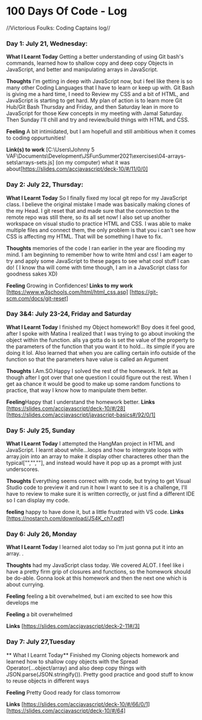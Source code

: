 # 100 Days Of Code - Log
//Victorious Foulks: Coding Captains log// 
### Day 1: July 21, Wednesday:

**What I Learnt Today** Getting a better understanding of using Git bash's commands, 
learned how to shallow copy and deep copy Objects in JavaScript, 
and better and manipulating arrays in JavaScript.

**Thoughts** I'm getting in deep with JavaScript now, but i feel like there is so many other Coding Languages that I have to learn or keep up with.
Git Bash is giving me a hard time, I need to Review my CSS and a bit of HTML, and JavaScript is starting to get hard.
My plan of action is to learn more Git Hub/Git Bash Thursday and Friday, and then Saturday lean in more to JavaScript for those Kew concepts in my meeting with Jamal Saturday. 
Then Sunday I'll chill and try and review/build things with HTML and CSS.

**Feeling** A bit intimidated, but I am hopefull and still ambitious when it comes to coding oppurtunities!

**Link(s) to work**
[C:\Users\Johnny 5 VAF\Documents\Development\JSFunSummer2021\exercises\04-arrays-sets\arrays-sets.js] (on my computer)
what it was about[https://slides.com/accjavascript/deck-10/#/11/0/0]

### Day 2: July 22, Thursday:

**What I Learnt Today** So I finally fixed my local git repo for my JavaScript class. I believe the original mistake I made was basically making clones of the my Head.
I git reset that and made sure that the connection to the remote repo was still there, so its all set now! I also set up another workspace on visual studio to practice HTML and CSS.
I was able to make multiple files and connect them, the only problem is that you i can't see how CSS is affecting my HTML. 
That will be something I have to fix.

**Thoughts** memories of the code I ran earlier in the year are flooding my mind. I am beginning to remember how to write html and css!
I am eager to try and apply some JavaScript to these pages to see what cool stuff I can do! ( I know tha will come with time though, I am in a JavaScript class for goodness sakes XD)

**Feeling** Growing in Confidences!
**Links to my work**
[https://www.w3schools.com/html/html_css.asp]
[https://git-scm.com/docs/git-reset]
### Day 3&4: July 23-24, Friday and Saturday

**What I Learnt Today** I finished my Object homework!! Boy does it feel good, after I spoke with Matina I realized that I was trying to go about invoking the object within the function.
alls ya gotta do is set the value of the property to the parameters of the function that you want it to hold... its simple if you are doing it lol. 
Also learned that when you are calling certain info outside of the function so that the parameters have value is called an Argument

**Thoughts** I.Am.SO.Happy I solved the rest of the homework. It felt as though after I got over that one question I could figure out the rest. 
When I get aa chance it would be good to make up some random functions to practice, that way I know how to manipulate them better.

**Feeling**Happy that I understand the homework better.
**Links**
[https://slides.com/accjavascript/deck-10/#/28]
[https://slides.com/accjavascript/javascript-basics#/92/0/1]

### Day 5: July 25, Sunday

**What I Learnt Today** I attempted the HangMan project in HTML and JavaScript. I learnt about while...loops and how to intergrate loops with array.join into an array to make it display other characteres
other than the typical["","",""], and instead would have it pop up as a prompt with just underscores.

**Thoughts** Everything seems correct with my code, but trying to get Visual Studio code to preview it and run it how I want to see it is a challenge,
I'll have to review to make sure it is written correctly, or just find a different IDE so I can display my code.

**feeling** happy to have done it, but a little frustrated with VS code.
**Links**
[https://nostarch.com/download/JS4K_ch7.pdf]

### Day 6: July 26, Monday

**What I Learnt Today** I learned alot today so I'm just gonna put it into an array. <script>const learntSubjects= ["currying","complex Functions","Scope & Closures"
,"using anonymous functions in a object that goes back into a function"]</script>.

**Thoughts** had my JavaScript class today. We covered ALOT. I feel like i have a pretty firm grip of closures and functions, so the homework should be do-able. 
Gonna look at this homework and then the next one which is about currying.

**Feeling** feeling a bit overwhelmed, but i am excited to see how this develops me

**Feeling** a bit overwhelmed

**Links**
[https://slides.com/accjavascript/deck-2-11#/3]

### Day 7: July 27,Tuesday 

** What I Learnt Today** Finished my Cloning objects homework and learned how to shallow copy objects with the Spread Operator(...object/array) and also deep copy things with JSON.parse(JSON.stringify()).
Pretty good practice and good stuff to know to reuse objects in different ways

**Feeling** Pretty Good ready for class tomorrow

**Links**
[https://slides.com/accjavascript/deck-10/#/66/0/1]
[https://slides.com/accjavascript/deck-10/#/64]



